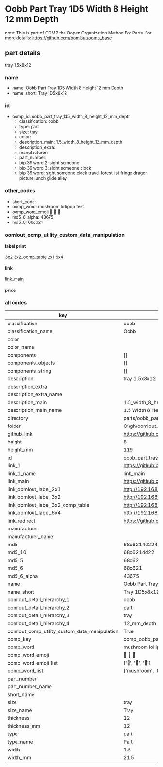 # Oobb Part Tray 1D5 Width 8 Height 12 mm Depth  

note: This is part of OOMP the Oopen Organization Method For Parts. For more details: https://github.com/oomlout/oomp_base

##  part details
  



tray 1.5x8x12



### name
* name: Oobb Part Tray 1D5 Width 8 Height 12 mm Depth
* name_short: Tray 1D5x8x12 
### id
* oomp_id: oobb_part_tray_1d5_width_8_height_12_mm_depth
  * classification: oobb
  * type: part
  * size: tray
  * color: 
  * description_main: 1.5_width_8_height_12_mm_depth
  * description_extra: 
  * manufacturer: 
  * part_number: 
  * bip 39 word 2: sight someone
  * bip 39 word 3: sight someone clock
  * bip 39 word: sight someone clock travel forest list fringe dragon picture lunch glide alley

### other_codes
* short_code: 
* oomp_word: mushroom lollipop feet
* oomp_word_emoji :mushroom: :lollipop: :feet:
* md5_6_alpha: 43675
* md5_6: 68c621






### oomlout_oomp_utility_custom_data_manipulation
#### label print
[3x2](http://192.168.1.245:1112/?label=oomp%2043675)
[3x2_oomp_table](http://192.168.1.108:1112/?label=oomp%2043675)
[2x1](http://192.168.1.242:1112/?label=oomp%2043675)
[6x4](http://192.168.1.55:1112/?label=oomp%2043675)    

#### link

[link_main](https://github.com/oomlout/oomlout_oobb_version_4_generated_parts/tree/main/navigation_oomp/oobb/part/tray/1.5_width_8_height_12_mm_depth/part)                              

#### price







### all codes 
| key | value |  
| --- | --- |  
| classification | oobb |  
| classification_name | Oobb |  
| color |  |  
| color_name |  |  
| components | [] |  
| components_objects | [] |  
| components_string | [] |  
| description | tray 1.5x8x12 |  
| description_extra |  |  
| description_extra_name |  |  
| description_main | 1.5_width_8_height_12_mm_depth |  
| description_main_name | 1.5 Width 8 Height 12 mm Depth |  
| directory | parts/oobb_part_tray_1d5_width_8_height_12_mm_depth |  
| folder | C:\gh\oomlout_oobb_version_4_generated_parts\parts\oobb_part_tray_1d5_width_8_height_12_mm_depth |  
| github_link | https://github.com/oomlout/oomlout_oomp_part_src/tree/main/parts/oobb_part_tray_1d5_width_8_height_12_mm_depth |  
| height | 8 |  
| height_mm | 119 |  
| id | oobb_part_tray_1d5_width_8_height_12_mm_depth |  
| link_1 | https://github.com/oomlout/oomlout_oobb_version_4_generated_parts/tree/main/navigation_oomp/oobb/part/tray/1.5_width_8_height_12_mm_depth/part |  
| link_1_name | link_main |  
| link_main | https://github.com/oomlout/oomlout_oobb_version_4_generated_parts/tree/main/navigation_oomp/oobb/part/tray/1.5_width_8_height_12_mm_depth/part |  
| link_oomlout_label_2x1 | http://192.168.1.242:1112/?label=oomp%2043675 |  
| link_oomlout_label_3x2 | http://192.168.1.245:1112/?label=oomp%2043675 |  
| link_oomlout_label_3x2_oomp_table | http://192.168.1.108:1112/?label=oomp%2043675 |  
| link_oomlout_label_6x4 | http://192.168.1.55:1112/?label=oomp%2043675 |  
| link_redirect | https://github.com/oomlout/oomlout_oobb_version_4_generated_parts/tree/main/parts/oobb_tray_1d5_08_12 |  
| manufacturer |  |  
| manufacturer_name |  |  
| md5 | 68c6214d22420ba209ad9e7856f3c641 |  
| md5_10 | 68c6214d22 |  
| md5_5 | 68c62 |  
| md5_6 | 68c621 |  
| md5_6_alpha | 43675 |  
| name | Oobb Part Tray 1D5 Width 8 Height 12 mm Depth |  
| name_short | Tray 1D5x8x12  |  
| oomlout_detail_hierarchy_1 | oobb |  
| oomlout_detail_hierarchy_2 | part |  
| oomlout_detail_hierarchy_3 | tray |  
| oomlout_detail_hierarchy_4 | 12_mm_depth |  
| oomlout_oomp_utility_custom_data_manipulation | True |  
| oomp_key | oomp_oobb_part_tray_1d5_width_8_height_12_mm_depth |  
| oomp_word | mushroom lollipop feet |  
| oomp_word_emoji | :mushroom: :lollipop: :feet: |  
| oomp_word_emoji_list | [':mushroom:', ':lollipop:', ':feet:'] |  
| oomp_word_list | ['mushroom', 'lollipop', 'feet'] |  
| part_number |  |  
| part_number_name |  |  
| short_name |  |  
| size | tray |  
| size_name | Tray |  
| thickness | 12 |  
| thickness_mm | 12 |  
| type | part |  
| type_name | Part |  
| width | 1.5 |  
| width_mm | 21.5 |  
